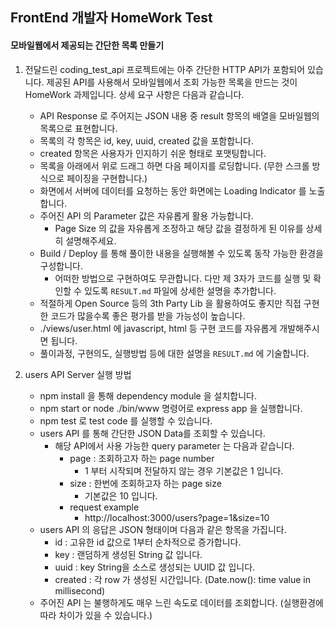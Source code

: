 ## FrontEnd 개발자 HomeWork Test

#### 모바일웹에서 제공되는 간단한 목록 만들기

1. 전달드린 coding_test_api 프로젝트에는 아주 간단한 HTTP API가 포함되어 있습니다. 제공된 API를 사용해서 모바일웹에서 조회 가능한 목록을 만드는 것이 HomeWork 과제입니다. 상세 요구 사항은 다음과 같습니다.
    * API Response 로 주어지는 JSON 내용 중 result 항목의 배열을 모바일웹의 목록으로 표현합니다.
    * 목록의 각 항목은 id, key, uuid, created 값을 포함합니다. 
    * created 항목은 사용자가 인지하기 쉬운 형태로 포맷팅합니다. 
    * 목록을 아래에서 위로 드래그 하면 다음 페이지를 로딩합니다. (무한 스크롤 방식으로 페이징을 구현합니다.)
    * 화면에서 서버에 데이터를 요청하는 동안 화면에는 Loading Indicator 를 노출합니다.
    * 주어진 API 의 Parameter 값은 자유롭게 활용 가능합니다.
        * Page Size 의 값을 자유롭게 조정하고 해당 값을 결정하게 된 이유를 상세히 설명해주세요.
    * Build / Deploy 를 통해 풀이한 내용을 실행해볼 수 있도록 동작 가능한 환경을 구성합니다.
        * 어떠한 방법으로 구현하여도 무관합니다. 다만 제 3자가 코드를 실행 및 확인할 수 있도록 `RESULT.md` 파일에 상세한 설명을 추가합니다.
    * 적절하게 Open Source 등의 3th Party Lib 을 활용하여도 좋지만 직접 구현한 코드가 많을수록 좋은 평가를 받을 가능성이 높습니다.
    * ./views/user.html 에 javascript, html 등 구현 코드를 자유롭게 개발해주시면 됩니다.
    * 풀이과정, 구현의도, 실행방법 등에 대한 설명을 `RESULT.md` 에 기술합니다.
    
2. users API Server 실행 방법
    * npm install  을 통해 dependency module 을 설치합니다. 
    * npm start or node ./bin/www 명령어로 express app 을 실행합니다.
    * npm test 로 test code 를 실행할 수 있습니다.
    * users API 를 통해 간단한 JSON Data를 조회할 수 있습니다.
        * 해당 API에서 사용 가능한 query parameter 는 다음과 같습니다.
            * page : 조회하고자 하는 page number
                * 1 부터 시작되며 전달하지 않는 경우 기본값은 1 입니다.
            * size : 한번에 조회하고자 하는 page size
                * 기본값은 10 입니다. 
            * request example
                * http://localhost:3000/users?page=1&size=10
    * users API 의 응답은 JSON 형태이며 다음과 같은 항목을 가집니다.
        * id : 고유한 id 값으로 1부터 순차적으로 증가합니다.
        * key : 랜덤하게 생성된 String 값 입니다.
        * uuid : key String을 소스로 생성되는 UUID 값 입니다.
        * created : 각 row 가 생성된 시간입니다. (Date.now(): time value in millisecond)
    * 주어진 API 는 불행하게도 매우 느린 속도로 데이터를 조회합니다. (실행환경에 따라 차이가 있을 수 있습니다.)
